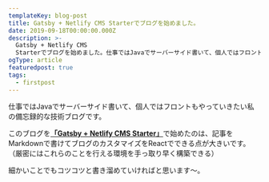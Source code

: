 ```yaml
---
templateKey: blog-post
title: Gatsby + Netlify CMS Starterでブログを始めました。
date: 2019-09-18T00:00:00.000Z
description: >-
  Gatsby + Netlify CMS
  Starterでブログを始めました。仕事ではJavaでサーバーサイド書いて、個人ではフロントもやっていきたい私の備忘録的な技術ブログです。
ogType: article
featuredpost: true
tags:
  - firstpost
---
```

仕事ではJavaでサーバーサイド書いて、個人ではフロントもやっていきたい私の備忘録的な技術ブログです。

このブログを[**「Gatsby + Netlify CMS Starter」**](https://github.com/netlify-templates/gatsby-starter-netlify-cms)で始めたのは、記事をMarkdownで書けてブログのカスタマイズをReactでできる点が大きいです。  
（厳密にはこれらのことを行える環境を手っ取り早く構築できる）

細かいことでもコツコツと書き溜めていければと思います〜。
